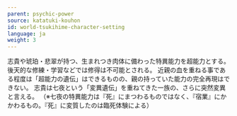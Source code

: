 ```yaml
---
parent: psychic-power
source: katatuki-kouhon
id: world-tsukihime-character-setting
language: ja
weight: 3
---
```


志貴や琥珀・悲翠が持つ、生まれつき肉体に備わった特異能力を超能力とする。
後天的な修練・学習などでは修得は不可能とされる。
近親の血を重ねる事である程度は「超能力の遺伝」はできるものの、親の持っていた能力の完全再現はできない。
志貴は七夜という「変異遺伝」を重ねてきた一族の、さらに突然変異と言える。
（※七夜の特異能力は『死』にまつわるものではなく、『宿業』にかかわるもの。『死』に変質したのは臨死体験による）
